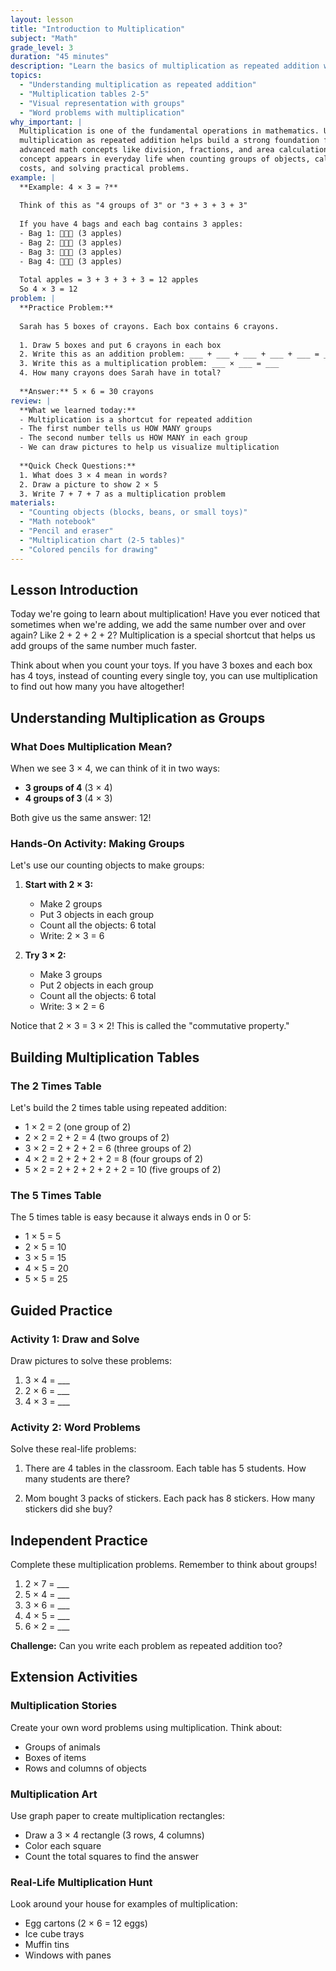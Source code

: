 ```yaml
---
layout: lesson
title: "Introduction to Multiplication"
subject: "Math"
grade_level: 3
duration: "45 minutes"
description: "Learn the basics of multiplication as repeated addition with hands-on activities"
topics:
  - "Understanding multiplication as repeated addition"
  - "Multiplication tables 2-5"
  - "Visual representation with groups"
  - "Word problems with multiplication"
why_important: |
  Multiplication is one of the fundamental operations in mathematics. Understanding 
  multiplication as repeated addition helps build a strong foundation for more 
  advanced math concepts like division, fractions, and area calculations. This 
  concept appears in everyday life when counting groups of objects, calculating 
  costs, and solving practical problems.
example: |
  **Example: 4 × 3 = ?**
  
  Think of this as "4 groups of 3" or "3 + 3 + 3 + 3"
  
  If you have 4 bags and each bag contains 3 apples:
  - Bag 1: 🍎🍎🍎 (3 apples)
  - Bag 2: 🍎🍎🍎 (3 apples)  
  - Bag 3: 🍎🍎🍎 (3 apples)
  - Bag 4: 🍎🍎🍎 (3 apples)
  
  Total apples = 3 + 3 + 3 + 3 = 12 apples
  So 4 × 3 = 12
problem: |
  **Practice Problem:**
  
  Sarah has 5 boxes of crayons. Each box contains 6 crayons.
  
  1. Draw 5 boxes and put 6 crayons in each box
  2. Write this as an addition problem: ___ + ___ + ___ + ___ + ___ = ___
  3. Write this as a multiplication problem: ___ × ___ = ___
  4. How many crayons does Sarah have in total?
  
  **Answer:** 5 × 6 = 30 crayons
review: |
  **What we learned today:**
  - Multiplication is a shortcut for repeated addition
  - The first number tells us HOW MANY groups
  - The second number tells us HOW MANY in each group
  - We can draw pictures to help us visualize multiplication
  
  **Quick Check Questions:**
  1. What does 3 × 4 mean in words?
  2. Draw a picture to show 2 × 5
  3. Write 7 + 7 + 7 as a multiplication problem
materials:
  - "Counting objects (blocks, beans, or small toys)"
  - "Math notebook"
  - "Pencil and eraser"
  - "Multiplication chart (2-5 tables)"
  - "Colored pencils for drawing"
---
```


## Lesson Introduction

Today we're going to learn about multiplication! Have you ever noticed that sometimes when we're adding, we add the same number over and over again? Like 2 + 2 + 2 + 2? Multiplication is a special shortcut that helps us add groups of the same number much faster.

Think about when you count your toys. If you have 3 boxes and each box has 4 toys, instead of counting every single toy, you can use multiplication to find out how many you have altogether!

## Understanding Multiplication as Groups

### What Does Multiplication Mean?

When we see 3 × 4, we can think of it in two ways:
- **3 groups of 4** (3 × 4)
- **4 groups of 3** (4 × 3)

Both give us the same answer: 12!

### Hands-On Activity: Making Groups

Let's use our counting objects to make groups:

1. **Start with 2 × 3:**
   - Make 2 groups
   - Put 3 objects in each group
   - Count all the objects: 6 total
   - Write: 2 × 3 = 6

2. **Try 3 × 2:**
   - Make 3 groups  
   - Put 2 objects in each group
   - Count all the objects: 6 total
   - Write: 3 × 2 = 6

Notice that 2 × 3 = 3 × 2! This is called the "commutative property."

## Building Multiplication Tables

### The 2 Times Table
Let's build the 2 times table using repeated addition:

- 1 × 2 = 2 (one group of 2)
- 2 × 2 = 2 + 2 = 4 (two groups of 2)
- 3 × 2 = 2 + 2 + 2 = 6 (three groups of 2)
- 4 × 2 = 2 + 2 + 2 + 2 = 8 (four groups of 2)
- 5 × 2 = 2 + 2 + 2 + 2 + 2 = 10 (five groups of 2)

### The 5 Times Table
The 5 times table is easy because it always ends in 0 or 5:

- 1 × 5 = 5
- 2 × 5 = 10
- 3 × 5 = 15
- 4 × 5 = 20
- 5 × 5 = 25

## Guided Practice

### Activity 1: Draw and Solve
Draw pictures to solve these problems:

1. 3 × 4 = ___
2. 2 × 6 = ___
3. 4 × 3 = ___

### Activity 2: Word Problems
Solve these real-life problems:

1. There are 4 tables in the classroom. Each table has 5 students. How many students are there?

2. Mom bought 3 packs of stickers. Each pack has 8 stickers. How many stickers did she buy?

## Independent Practice

Complete these multiplication problems. Remember to think about groups!

1. 2 × 7 = ___
2. 5 × 4 = ___
3. 3 × 6 = ___
4. 4 × 5 = ___
5. 6 × 2 = ___

**Challenge:** Can you write each problem as repeated addition too?

## Extension Activities

### Multiplication Stories
Create your own word problems using multiplication. Think about:
- Groups of animals
- Boxes of items
- Rows and columns of objects

### Multiplication Art
Use graph paper to create multiplication rectangles:
- Draw a 3 × 4 rectangle (3 rows, 4 columns)
- Color each square
- Count the total squares to find the answer

### Real-Life Multiplication Hunt
Look around your house for examples of multiplication:
- Egg cartons (2 × 6 = 12 eggs)
- Ice cube trays
- Muffin tins
- Windows with panes